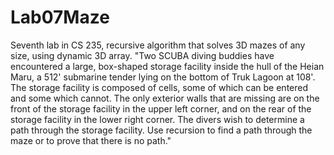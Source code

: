 # Lab07Maze
Seventh lab in CS 235, recursive algorithm that solves 3D mazes of any size, using dynamic 3D array.
"Two SCUBA diving buddies have encountered a large, box-shaped storage facility inside the hull of the Heian Maru, a 512' submarine tender lying on the bottom of Truk Lagoon at 108'. The storage facility is composed of cells, some of which can be entered and some which cannot. The only exterior walls that are missing are on the front of the storage facility in the upper left corner, and on the rear of the storage facility in the lower right corner. The divers wish to determine a path through the storage facility. Use recursion to find a path through the maze or to prove that there is no path."
